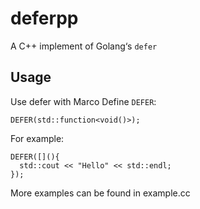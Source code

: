 # deferpp

A C++ implement of Golang‘s `defer`

## Usage
Use defer with Marco Define `DEFER`:  
```
DEFER(std::function<void()>);
```
For example:  
```
DEFER([](){
  std::cout << "Hello" << std::endl;
});
```
More examples can be found in example.cc